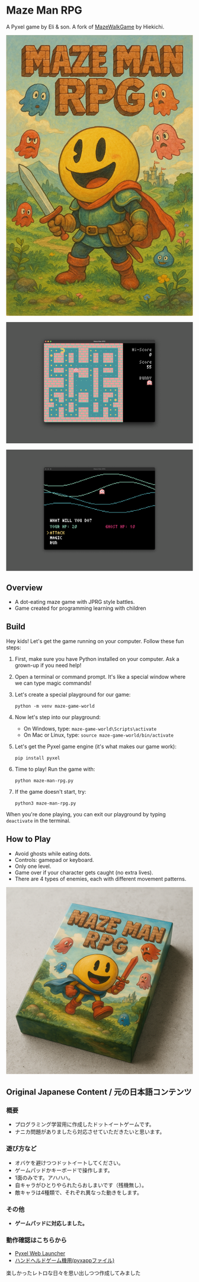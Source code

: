 # Maze Man RPG

A Pyxel game by Eli & son. A fork of [MazeWalkGame](https://github.com/Hiekichi/MazeWalkGame) by Hiekichi.

![Cover Art](maze-man-rpg-cover-art.png)

![Screenshot 1](maze-man-rpg-screenshot-001.png)

![Screenshot 2](maze-man-rpg-screenshot-002.png)

## Overview
- A dot-eating maze game with JPRG style battles.
- Game created for programming learning with children

## Build
Hey kids! Let's get the game running on your computer. Follow these fun steps:

1. First, make sure you have Python installed on your computer. Ask a grown-up if you need help!

2. Open a terminal or command prompt. It's like a special window where we can type magic commands!

3. Let's create a special playground for our game:
   ```
   python -m venv maze-game-world
   ```

4. Now let's step into our playground:
   - On Windows, type: `maze-game-world\Scripts\activate`
   - On Mac or Linux, type: `source maze-game-world/bin/activate`

5. Let's get the Pyxel game engine (it's what makes our game work):
   ```
   pip install pyxel
   ```

6. Time to play! Run the game with:
   ```
   python maze-man-rpg.py
   ```

7. If the game doesn't start, try:
   ```
   python3 maze-man-rpg.py
   ```

When you're done playing, you can exit our playground by typing `deactivate` in the terminal.

## How to Play
- Avoid ghosts while eating dots.
- Controls: gamepad or keyboard.
- Only one level.
- Game over if your character gets caught (no extra lives).
- There are 4 types of enemies, each with different movement patterns.

![Box Art](maze-man-rpg-box-art.png)

## Original Japanese Content / 元の日本語コンテンツ

### 概要
- プログラミング学習用に作成したドットイートゲームです。
- ナニカ問題がありましたら対応させていただきたいと思います。

### 遊び方など
- オバケを避けつつドットイートしてください。
- ゲームパッドかキーボードで操作します。
- 1面のみです。アハハハ。
- 自キャラがひとりやられたらおしまいです（残機無し）。
- 敵キャラは4種類で、それぞれ異なった動きをします。

### その他
- **ゲームパッドに対応しました。** 

### 動作確認はこちらから
- [Pyxel Web Launcher](https://kitao.github.io/pyxel/wasm/launcher/?run=Hiekichi.MazeWalkGame.MazeWalkGame180)
- [ハンドヘルドゲーム機用(pyxappファイル)](https://github.com/Hiekichi/MazeWalkGame/blob/main/MazeWalk.pyxapp)

楽しかったレトロな日々を思い出しつつ作成してみました
